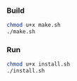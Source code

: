 ### Build
```bash
chmod u+x make.sh
./make.sh
```

### Run
```bash
chmod u+x install.sh
./install.sh
```



